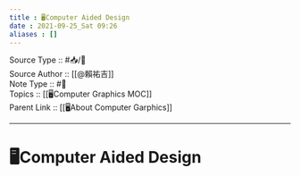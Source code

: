```yaml
---
title : 🖥️Computer Aided Design
date : 2021-09-25_Sat 09:26
aliases : []
---
```

Source Type :: #📥/📄 <br>
Source Author :: [[@賴祐吉]]<br>
Note Type :: #📝 <br>
Topics :: [[🖥️Computer Graphics MOC]]<br>
Parent Link :: [[🖥️About Computer Garphics]]<br>

---
# 🖥️Computer Aided Design
